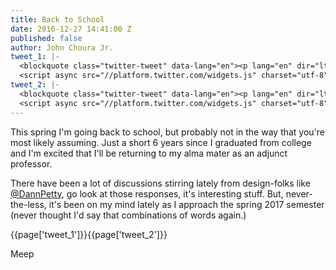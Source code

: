 ```yaml
---
title: Back to School
date: 2016-12-27 14:41:00 Z
published: false
author: John Choura Jr.
tweet_1: |-
  <blockquote class="twitter-tweet" data-lang="en"><p lang="en" dir="ltr">Designers: do you have a college degree?</p>&mdash; Dann Petty (@DannPetty) <a href="https://twitter.com/DannPetty/status/804766109408759808">December 2, 2016</a></blockquote>
  <script async src="//platform.twitter.com/widgets.js" charset="utf-8"></script>
tweet_2: |-
  <blockquote class="twitter-tweet" data-lang="en"><p lang="en" dir="ltr">Should we be requiring a college degree for design? Some of the best designers I know have no college degree at all — not even high school. <a href="https://t.co/E6erO32cBG">https://t.co/E6erO32cBG</a></p>&mdash; Dann Petty (@DannPetty) <a href="https://twitter.com/DannPetty/status/804770214361513984">December 2, 2016</a></blockquote>
  <script async src="//platform.twitter.com/widgets.js" charset="utf-8"></script>
---
```


This spring I'm going back to school, but probably not in the way that you're most likely assuming. Just a short 6 years since I graduated from college and I'm excited that I'll be returning to my alma mater as an adjunct professor.  

There have been a lot of discussions stirring lately from design-folks like [@DannPetty](https://twitter.com/DannPetty/status/804770214361513984), go look at those responses, it's interesting stuff. But, never-the-less, it's been on my mind lately as I approach the spring 2017 semester (never thought I'd say that combinations of words again.)

{{page['tweet_1']}}{{page['tweet_2']}}

Meep
